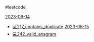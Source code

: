 #leetcode 

[2023-06-14](Daily/2023-06-14.md)
-  [💻217_contains_duplicate](leetcode/💻217_contains_duplicate.md)
[2023-06-15](Daily/2023-06-15.md)
- [💻242_valid_anagram](leetcode/💻242_valid_anagram.md)